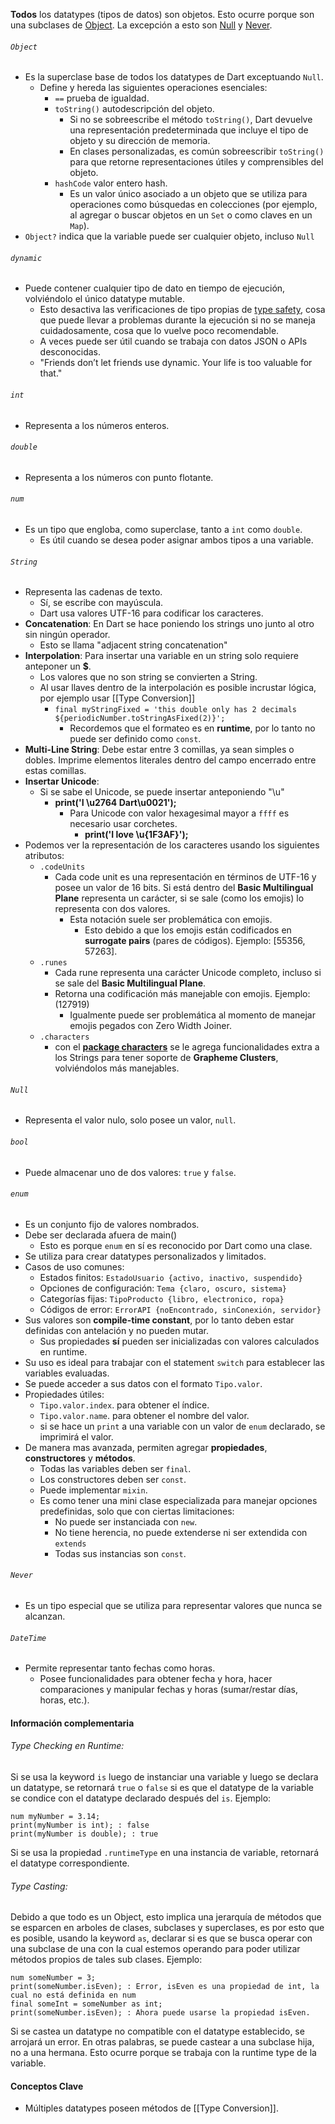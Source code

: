 **Todos** los datatypes (tipos de datos) son objetos. Esto ocurre porque son una subclases de [Object](#Object). La excepción a esto son [Null](#Null) y [Never](#Never).

###### ``Object``
- Es la superclase base de todos los datatypes de Dart exceptuando ``Null``.
	- Define y hereda las siguientes operaciones esenciales:
		- ``==`` prueba de igualdad.
		- ``toString()`` autodescripción del objeto.
			- Si no se sobreescribe el método ``toString()``, Dart devuelve una representación predeterminada que incluye el tipo de objeto y su dirección de memoria.
			- En clases personalizadas, es común sobreescribir ``toString()`` para que retorne representaciones útiles y comprensibles del objeto.
		- ``hashCode`` valor entero hash.
			- Es un valor único asociado a un objeto que se utiliza para operaciones como búsquedas en colecciones (por ejemplo, al agregar o buscar objetos en un `Set` o como claves en un `Map`).
- ``Object?`` indica que la variable puede ser cualquier objeto, incluso ``Null``
###### ``dynamic``
- Puede contener cualquier tipo de dato en tiempo de ejecución, volviéndolo el único datatype mutable.
	- Esto desactiva las verificaciones de tipo propias de [type safety](Type%20System.md#Type%20Safety), cosa que puede llevar a problemas durante la ejecución si no se maneja cuidadosamente, cosa que lo vuelve poco recomendable. 
	* A veces puede ser útil cuando se trabaja con datos JSON o APIs desconocidas.
	* "Friends don’t let friends use dynamic. Your life is too valuable for that."
###### ``int``
- Representa a los números enteros.
###### ``double``
- Representa a los números con punto flotante.
###### ``num``
- Es un tipo que engloba, como superclase, tanto a ``int`` como ``double``.
	- Es útil cuando se desea poder asignar ambos tipos a una variable.
###### ``String``
- Representa las cadenas de texto.
	- Sí, se escribe con mayúscula.
	- Dart usa valores UTF-16 para codificar los caracteres.
- **Concatenation**: En Dart se hace poniendo los strings uno junto al otro sin ningún operador.
	- Esto se llama "adjacent string concatenation"
- **Interpolation**: Para insertar una variable en un string solo requiere anteponer un **$**. 
	- Los valores que no son string se convierten a String.
	- Al usar llaves dentro de la interpolación es posible incrustar lógica, por ejemplo usar [[Type Conversion]]
		- ``final myStringFixed = 'this double only has 2 decimals ${periodicNumber.toStringAsFixed(2)}';``
			- Recordemos que el formateo es en **runtime**, por lo tanto no puede ser definido como ``const``.
- **Multi-Line String**: Debe estar entre 3 comillas, ya sean simples o dobles. Imprime elementos literales dentro del campo encerrado entre estas comillas.
- **Insertar Unicode**:
	- Si se sabe el Unicode, se puede insertar anteponiendo "\u"
		- **print('I \u2764 Dart\u0021');**
			- Para Unicode con valor hexagesimal mayor a ``ffff`` es necesario usar corchetes.
				- **print('I love \u{1F3AF}');** 
- Podemos ver la representación de los caracteres usando los siguientes atributos:
	- `.codeUnits`
		- Cada code unit es una representación en términos de UTF-16 y posee un valor de 16 bits. Si está dentro del **Basic Multilingual Plane** representa un carácter, si se sale (como los emojis) lo representa con dos valores.
			- Esta notación suele ser problemática con emojis. 
				- Esto debido a que los emojis están codificados en **surrogate pairs** (pares de códigos). Ejemplo: \[55356, 57263].
	- `.runes`
		- Cada rune representa una carácter Unicode completo, incluso si se sale del **Basic Multilingual Plane**.
		- Retorna una codificación más manejable con emojis. Ejemplo: (127919)
			- Igualmente puede ser problemática al momento de manejar emojis pegados con Zero Width Joiner.
	- `.characters`
		- con el **[package characters](Packages#Characters)** se le agrega funcionalidades extra a los Strings para tener soporte de **Grapheme Clusters**, volviéndolos más manejables.
	
###### ``Null``
- Representa el valor nulo, solo posee un valor, ``null``.
###### ``bool``
- Puede almacenar uno de dos valores: ``true`` y ``false``.
###### ``enum``
- Es un conjunto fijo de valores nombrados.
- Debe ser declarada afuera de main()
	- Esto es porque ``enum`` en sí es reconocido por Dart como una clase.
- Se utiliza para crear datatypes personalizados y limitados.
- Casos de uso comunes:
	- Estados finitos: `EstadoUsuario {activo, inactivo, suspendido}`
	- Opciones de configuración: `Tema {claro, oscuro, sistema}`
	- Categorías fijas: `TipoProducto {libro, electronico, ropa}`
	- Códigos de error: `ErrorAPI {noEncontrado, sinConexión, servidor}` 
- Sus valores son **compile-time constant**, por lo tanto deben estar definidas con antelación y no pueden mutar.
	- Sus propiedades **sí** pueden ser inicializadas con valores calculados en runtime.
- Su uso es ideal para trabajar con el statement ``switch`` para establecer las variables evaluadas.
- Se puede acceder a sus datos con el formato `Tipo.valor`.
- Propiedades útiles:
	- ``Tipo.valor.index``. para obtener el índice.
	- `Tipo.valor.name`. para obtener el nombre del valor.
	- si se hace un ``print`` a una variable con un valor de ``enum`` declarado, se imprimirá el valor.
- De manera mas avanzada, permiten agregar **propiedades**, **constructores** y **métodos**.
	- Todas las variables deben ser `final`.
	- Los constructores deben ser ``const``.
	- Puede implementar `mixin`.
	- Es como tener una mini clase especializada para manejar opciones predefinidas, solo que con ciertas limitaciones:
		- No puede ser instanciada con `new`.
		- No tiene herencia, no puede extenderse ni ser extendida con `extends`
		- Todas sus instancias son ``const``.
###### ``Never``
- Es un tipo especial que se utiliza para representar valores que nunca se alcanzan. 
###### ``DateTime``
- Permite representar tanto fechas como horas.
	- Posee funcionalidades para obtener fecha y hora, hacer comparaciones y manipular fechas y horas (sumar/restar días, horas, etc.).





#### Información complementaria
###### Type Checking en Runtime:
Si se usa la keyword ``is`` luego de instanciar una variable y luego se declara un datatype, se retornará `true` o `false` si es que el datatype de la variable se condice con el datatype declarado después del `is`. Ejemplo:
```
num myNumber = 3.14;
print(myNumber is int); : false
print(myNumber is double); : true
```
Si se usa la propiedad ``.runtimeType`` en una instancia de variable, retornará el datatype correspondiente.
###### Type Casting:
Debido a que todo es un Object, esto implica una jerarquía de métodos que se esparcen en arboles de clases, subclases y superclases, es por esto que es posible, usando la keyword ``as``, declarar si es que se busca operar con una subclase de una con la cual estemos operando para poder utilizar métodos propios de tales sub clases. Ejemplo:
```
num someNumber = 3;
print(someNumber.isEven); : Error, isEven es una propiedad de int, la cual no está definida en num
final someInt = someNumber as int; 
print(someNumber.isEven); : Ahora puede usarse la propiedad isEven.
```
Si se castea un datatype no compatible con el datatype establecido, se arrojará un error. En otras palabras, se puede castear a una subclase hija, no a una hermana. 
Esto ocurre porque se trabaja con la runtime type de la variable.

#### Conceptos Clave
-  Múltiples datatypes poseen métodos de [[Type Conversion]].